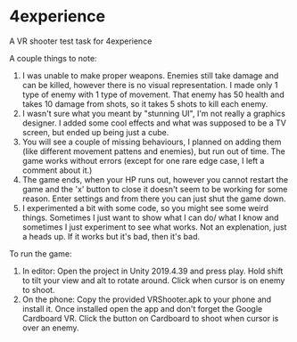 # 4experience
A VR shooter test task for 4experience

A couple things to note:
1. I was unable to make proper weapons. Enemies still take damage and can be killed, however there is no visual
representation. I made only 1 type of enemy with 1 type of movement. That enemy has 50 health and takes 10 damage from shots,
so it takes 5 shots to kill each enemy.
2. I wasn't sure what you meant by "stunning UI", I'm not really a graphics designer. I added some cool effects and
what was supposed to be a TV screen, but ended up being just a cube.
3. You will see a couple of missing behaviours, I planned on adding them (like different movement pattens and enemies), but
run out of time. The game works without errors (except for one rare edge case, I left a comment about it.)
4. The game ends, when your HP runs out, however you cannot restart the game and the 'x' button to close it doesn't seem
to be working for some reason. Enter settings and from there you can just shut the game down.
5. I experimented a bit with some code, so you might see some weird things. Sometimes I just want to show
what I can do/ what I know and sometimes I just experiment to see what works. Not an explenation, just a heads up.
If it works but it's bad, then it's bad.

To run the game:
1. In editor: Open the project in Unity 2019.4.39 and press play. Hold shift to tilt your view and alt to rotate around.
Click when cursor is on enemy to shoot.
2. On the phone: Copy the provided VRShooter.apk to your phone and install it. Once installed open the app and don't
forget the Google Cardboard VR. Click the button on Cardboard to shoot when cursor is over an enemy.
